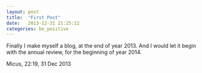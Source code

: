 ```yaml
---
layout: post
title:  "First Post"
date:   2013-12-31 21:25:12
categories: be_positive
---
```


Finally I make myself a blog, at the end of year 2013.
And I would let it begin with the annual review, for the beginning of year 2014.

Micus, 22:19, 31 Dec 2013
